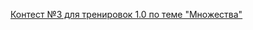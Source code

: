 [Контест №3 для тренировок 1.0 по теме "Множества"](https://contest.yandex.ru/contest/27663/problems/)